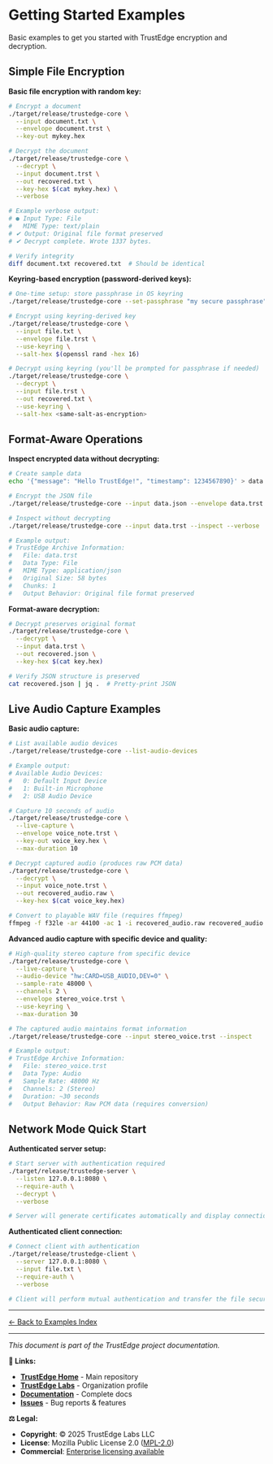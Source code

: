 <!--
Copyright (c) 2025 TRUSTEDGE LABS LLC
MPL-2.0: https://mozilla.org/MPL/2.0/
Project: trustedge — Privacy and trust at the edge.
GitHub: https://github.com/TrustEdge-Labs/trustedge
-->

# Getting Started Examples

Basic examples to get you started with TrustEdge encryption and decryption.

## Simple File Encryption

**Basic file encryption with random key:**
```bash
# Encrypt a document
./target/release/trustedge-core \
  --input document.txt \
  --envelope document.trst \
  --key-out mykey.hex

# Decrypt the document
./target/release/trustedge-core \
  --decrypt \
  --input document.trst \
  --out recovered.txt \
  --key-hex $(cat mykey.hex) \
  --verbose

# Example verbose output:
# ● Input Type: File
#   MIME Type: text/plain
# ✔ Output: Original file format preserved
# ✔ Decrypt complete. Wrote 1337 bytes.

# Verify integrity
diff document.txt recovered.txt  # Should be identical
```

**Keyring-based encryption (password-derived keys):**
```bash
# One-time setup: store passphrase in OS keyring
./target/release/trustedge-core --set-passphrase "my secure passphrase"

# Encrypt using keyring-derived key
./target/release/trustedge-core \
  --input file.txt \
  --envelope file.trst \
  --use-keyring \
  --salt-hex $(openssl rand -hex 16)

# Decrypt using keyring (you'll be prompted for passphrase if needed)
./target/release/trustedge-core \
  --decrypt \
  --input file.trst \
  --out recovered.txt \
  --use-keyring \
  --salt-hex <same-salt-as-encryption>
```

## Format-Aware Operations

**Inspect encrypted data without decrypting:**
```bash
# Create sample data
echo '{"message": "Hello TrustEdge!", "timestamp": 1234567890}' > data.json

# Encrypt the JSON file
./target/release/trustedge-core --input data.json --envelope data.trst --key-out key.hex

# Inspect without decrypting
./target/release/trustedge-core --input data.trst --inspect --verbose

# Example output:
# TrustEdge Archive Information:
#   File: data.trst
#   Data Type: File
#   MIME Type: application/json
#   Original Size: 58 bytes
#   Chunks: 1
#   Output Behavior: Original file format preserved
```

**Format-aware decryption:**
```bash
# Decrypt preserves original format
./target/release/trustedge-core \
  --decrypt \
  --input data.trst \
  --out recovered.json \
  --key-hex $(cat key.hex)

# Verify JSON structure is preserved
cat recovered.json | jq .  # Pretty-print JSON
```

## Live Audio Capture Examples

**Basic audio capture:**
```bash
# List available audio devices
./target/release/trustedge-core --list-audio-devices

# Example output:
# Available Audio Devices:
#   0: Default Input Device
#   1: Built-in Microphone
#   2: USB Audio Device

# Capture 10 seconds of audio
./target/release/trustedge-core \
  --live-capture \
  --envelope voice_note.trst \
  --key-out voice_key.hex \
  --max-duration 10

# Decrypt captured audio (produces raw PCM data)
./target/release/trustedge-core \
  --decrypt \
  --input voice_note.trst \
  --out recovered_audio.raw \
  --key-hex $(cat voice_key.hex)

# Convert to playable WAV file (requires ffmpeg)
ffmpeg -f f32le -ar 44100 -ac 1 -i recovered_audio.raw recovered_audio.wav
```

**Advanced audio capture with specific device and quality:**
```bash
# High-quality stereo capture from specific device
./target/release/trustedge-core \
  --live-capture \
  --audio-device "hw:CARD=USB_AUDIO,DEV=0" \
  --sample-rate 48000 \
  --channels 2 \
  --envelope stereo_voice.trst \
  --use-keyring \
  --max-duration 30

# The captured audio maintains format information
./target/release/trustedge-core --input stereo_voice.trst --inspect

# Example output:
# TrustEdge Archive Information:
#   File: stereo_voice.trst
#   Data Type: Audio
#   Sample Rate: 48000 Hz
#   Channels: 2 (Stereo)
#   Duration: ~30 seconds
#   Output Behavior: Raw PCM data (requires conversion)
```

## Network Mode Quick Start

**Authenticated server setup:**
```bash
# Start server with authentication required
./target/release/trustedge-server \
  --listen 127.0.0.1:8080 \
  --require-auth \
  --decrypt \
  --verbose

# Server will generate certificates automatically and display connection info
```

**Authenticated client connection:**
```bash
# Connect client with authentication
./target/release/trustedge-client \
  --server 127.0.0.1:8080 \
  --input file.txt \
  --require-auth \
  --verbose

# Client will perform mutual authentication and transfer the file securely
```

---

[← Back to Examples Index](README.md)

---

*This document is part of the TrustEdge project documentation.*

**📖 Links:**
- **[TrustEdge Home](https://github.com/TrustEdge-Labs/trustedge)** - Main repository
- **[TrustEdge Labs](https://github.com/TrustEdge-Labs)** - Organization profile
- **[Documentation](https://github.com/TrustEdge-Labs/trustedge/tree/main/docs)** - Complete docs
- **[Issues](https://github.com/TrustEdge-Labs/trustedge/issues)** - Bug reports & features

**⚖️ Legal:**
- **Copyright**: © 2025 TrustEdge Labs LLC
- **License**: Mozilla Public License 2.0 ([MPL-2.0](https://mozilla.org/MPL/2.0/))
- **Commercial**: [Enterprise licensing available](mailto:enterprise@trustedgelabs.com)